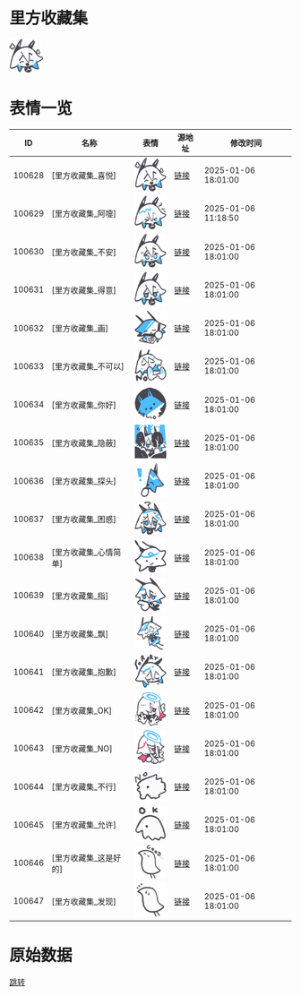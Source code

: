 # 里方收藏集

<img src="./cover.png" height="60" alt="cover" />

# 表情一览

|ID|名称|表情|源地址|修改时间|
|----|----|----|----|----|
|100628|[里方收藏集_喜悦]|<img src="./pic/100628_%5B里方收藏集_喜悦%5D.png" height="60" alt="喜悦"/>|[链接](https://i0.hdslb.com/bfs/garb/1a83b87eea9d32f90e022ecfa83f78ea6bab4016.png)|2025-01-06 18:01:00|
|100629|[里方收藏集_阿嚏]|<img src="./pic/100629_%5B里方收藏集_阿嚏%5D.png" height="60" alt="阿嚏"/>|[链接](https://i0.hdslb.com/bfs/garb/f8ebf389c7d6b4204959b866102d31c9680aa257.png)|2025-01-06 11:18:50|
|100630|[里方收藏集_不安]|<img src="./pic/100630_%5B里方收藏集_不安%5D.png" height="60" alt="不安"/>|[链接](https://i0.hdslb.com/bfs/garb/242e9efa00cfd1d0d52c17e53059c1a69dbf4902.png)|2025-01-06 18:01:00|
|100631|[里方收藏集_得意]|<img src="./pic/100631_%5B里方收藏集_得意%5D.png" height="60" alt="得意"/>|[链接](https://i0.hdslb.com/bfs/garb/82f56b85bcf93bd09157a4e9d287b7d83cee9206.png)|2025-01-06 18:01:00|
|100632|[里方收藏集_画]|<img src="./pic/100632_%5B里方收藏集_画%5D.png" height="60" alt="画"/>|[链接](https://i0.hdslb.com/bfs/garb/82384e3e5f8c7fbc99c47c7565cbe5403aa9672c.png)|2025-01-06 18:01:00|
|100633|[里方收藏集_不可以]|<img src="./pic/100633_%5B里方收藏集_不可以%5D.png" height="60" alt="不可以"/>|[链接](https://i0.hdslb.com/bfs/garb/6ab1bf5f59a1d42430767eb2a3b680784b214740.png)|2025-01-06 18:01:00|
|100634|[里方收藏集_你好]|<img src="./pic/100634_%5B里方收藏集_你好%5D.png" height="60" alt="你好"/>|[链接](https://i0.hdslb.com/bfs/garb/d5ccfd7902e24a4279ac306c913eb2e37712249f.png)|2025-01-06 18:01:00|
|100635|[里方收藏集_隐蔽]|<img src="./pic/100635_%5B里方收藏集_隐蔽%5D.png" height="60" alt="隐蔽"/>|[链接](https://i0.hdslb.com/bfs/garb/c53b339852f6278a36147fc3dd08004db47f3645.png)|2025-01-06 18:01:00|
|100636|[里方收藏集_探头]|<img src="./pic/100636_%5B里方收藏集_探头%5D.png" height="60" alt="探头"/>|[链接](https://i0.hdslb.com/bfs/garb/120e328163dad18df23ec0cc0290b7f970c90127.png)|2025-01-06 18:01:00|
|100637|[里方收藏集_困惑]|<img src="./pic/100637_%5B里方收藏集_困惑%5D.png" height="60" alt="困惑"/>|[链接](https://i0.hdslb.com/bfs/garb/4604b5dec523b9534fa7646fb49d909ae4318a9d.png)|2025-01-06 18:01:00|
|100638|[里方收藏集_心情简单]|<img src="./pic/100638_%5B里方收藏集_心情简单%5D.png" height="60" alt="心情简单"/>|[链接](https://i0.hdslb.com/bfs/garb/ba4b0ef2bde30290a5e31bb74357d0dbb250ed57.png)|2025-01-06 18:01:00|
|100639|[里方收藏集_指]|<img src="./pic/100639_%5B里方收藏集_指%5D.png" height="60" alt="指"/>|[链接](https://i0.hdslb.com/bfs/garb/ea19a59c8a71d56b6676167888736e462db08607.png)|2025-01-06 18:01:00|
|100640|[里方收藏集_飘]|<img src="./pic/100640_%5B里方收藏集_飘%5D.png" height="60" alt="飘"/>|[链接](https://i0.hdslb.com/bfs/garb/ca385d1c4d93397937d5664a0c6f7718788476a6.png)|2025-01-06 18:01:00|
|100641|[里方收藏集_抱歉]|<img src="./pic/100641_%5B里方收藏集_抱歉%5D.png" height="60" alt="抱歉"/>|[链接](https://i0.hdslb.com/bfs/garb/f10de1a72c3eca9c0577931d96571c4a6b9ebc24.png)|2025-01-06 18:01:00|
|100642|[里方收藏集_OK]|<img src="./pic/100642_%5B里方收藏集_OK%5D.png" height="60" alt="OK"/>|[链接](https://i0.hdslb.com/bfs/garb/04c577e263b44b3f6045369c5be420006e347a45.png)|2025-01-06 18:01:00|
|100643|[里方收藏集_NO]|<img src="./pic/100643_%5B里方收藏集_NO%5D.png" height="60" alt="NO"/>|[链接](https://i0.hdslb.com/bfs/garb/79ea3563d7b580a52caca059ff8b67300229ecbe.png)|2025-01-06 18:01:00|
|100644|[里方收藏集_不行]|<img src="./pic/100644_%5B里方收藏集_不行%5D.png" height="60" alt="不行"/>|[链接](https://i0.hdslb.com/bfs/garb/8f069ece907af5064330f107d1a37cb084174ba2.png)|2025-01-06 18:01:00|
|100645|[里方收藏集_允许]|<img src="./pic/100645_%5B里方收藏集_允许%5D.png" height="60" alt="允许"/>|[链接](https://i0.hdslb.com/bfs/garb/bd5b752dbd3a00cecba08ec99f39c4f4ce83d361.png)|2025-01-06 18:01:00|
|100646|[里方收藏集_这是好的]|<img src="./pic/100646_%5B里方收藏集_这是好的%5D.png" height="60" alt="这是好的"/>|[链接](https://i0.hdslb.com/bfs/garb/8da1498bf5ca0ae82dc58083c13656dfb32749fa.png)|2025-01-06 18:01:00|
|100647|[里方收藏集_发现]|<img src="./pic/100647_%5B里方收藏集_发现%5D.png" height="60" alt="发现"/>|[链接](https://i0.hdslb.com/bfs/garb/cf86b9cb67594160059dc23f3651fb4a5005ee6f.png)|2025-01-06 18:01:00|

# 原始数据

[跳转](./raw.json)

